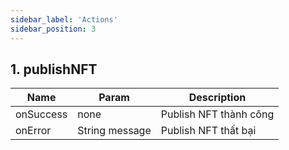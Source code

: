 ```yaml
---
sidebar_label: 'Actions'
sidebar_position: 3
---
```


## 1. publishNFT

| Name  | Param | Description |
| ------------- | ------------- | ------------- |
| onSuccess | none | Publish NFT thành công | 
| onError  | String message |Publish NFT thất bại |
